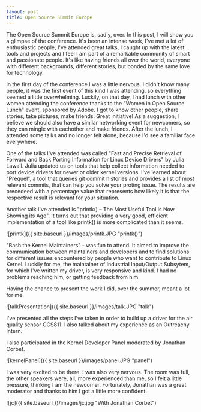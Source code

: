 ```yaml
---
layout: post
title: Open Source Summit Europe
---
```


The Open Source Summit Europe is, sadly, over. In this post, I will show you a glimpse of the conference. It's been an intense week, I've met a lot of enthusiastic people, I've attended great talks, I caught up with the latest tools and projects and I feel I am part of a remarkable community of smart and passionate people. It's like having friends all over the world, everyone with different backgrounds, different stories, but bonded by the same love for technology.

In the first day of the conference I was a little nervous. I didn't know many people, it was the first event of this kind I was attending, so everything seemed a little overwhelming. Luckily, on that day, I had lunch with other women attending the conference thanks to the "Women in Open Source Lunch" event, sponsored by Adobe. I got to know other people, share stories, take pictures, make friends. Great initiative! As a suggestion, I believe we should also have a similar networking event for newcomers, so they can mingle with eachother and make friends. After the lunch, I attended some talks and no longer felt alone, because I'd see a familiar face everywhere.

One of the talks I've attended was called "Fast and Precise Retrieval of Forward and Back Porting Information for Linux Device Drivers" by Julia Lawall. Julia updated us on tools that help collect information needed to port device drivers for newer or older kernel versions. I've learned about "Prequel", a tool that queries git commit histories and provides a list of most relevant commits, that can help you solve your proting issue. The results are precedeed with a percentage value that represents how likely it is that the respective result is relevant for your situation.

Another talk I've attended is "printk() – The Most Useful Tool is Now Showing its Age". It turns out that providing a very good, efficient implementation of a tool like printk() is more complicated than it seems.

![printk]({{ site.baseurl }}/images/printk.JPG "printk()")

"Bash the Kernel Maintainers" - was fun to attend. It aimed to improve the communication between maintainers and developers and to find solutions for different issues encountered by people who want to contribute to Linux Kernel. Luckily for me, the maintainer of Industrial Input/Output Subsytem, for which I've written my driver, is very responsive and kind. I had no problems reaching him, or getting feedback from him.

Having the chance to present the work I did, over the summer, meant a lot for me.

![talkPresentation]({{ site.baseurl }}/images/talk.JPG "talk")

I've presented all the steps I've taken in order to build up a driver for the air quality sensor CCS811. I also talked about my experience as an Outreachy Intern.

I also participated in the Kernel Developer Panel moderated by Jonathan Corbet.

![kernelPanel]({{ site.baseurl }}/images/panel.JPG "panel")

I was very excited to be there. I was also very nervous. The room was full, the other speakers were, all, more experienced than me, so I felt a little pressure, thinking I am the newcomer. Fortunately, Jonathan was a great moderator and thanks to him I got a little more confident.

![jc]({{ site.baseurl }}/images/jc.jpg "With Jonathan Corbet")



